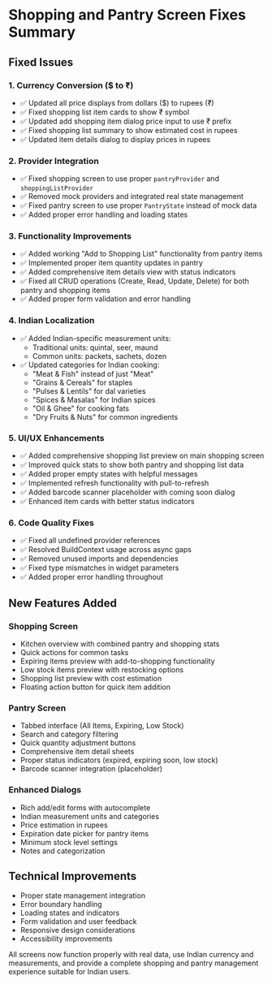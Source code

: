 # Shopping and Pantry Screen Fixes Summary

## Fixed Issues

### 1. Currency Conversion ($ to ₹)
- ✅ Updated all price displays from dollars ($) to rupees (₹)
- ✅ Fixed shopping list item cards to show ₹ symbol
- ✅ Updated add shopping item dialog price input to use ₹ prefix
- ✅ Fixed shopping list summary to show estimated cost in rupees
- ✅ Updated item details dialog to display prices in rupees

### 2. Provider Integration
- ✅ Fixed shopping screen to use proper `pantryProvider` and `shoppingListProvider`
- ✅ Removed mock providers and integrated real state management
- ✅ Fixed pantry screen to use proper `PantryState` instead of mock data
- ✅ Added proper error handling and loading states

### 3. Functionality Improvements
- ✅ Added working "Add to Shopping List" functionality from pantry items
- ✅ Implemented proper item quantity updates in pantry
- ✅ Added comprehensive item details view with status indicators
- ✅ Fixed all CRUD operations (Create, Read, Update, Delete) for both pantry and shopping items
- ✅ Added proper form validation and error handling

### 4. Indian Localization
- ✅ Added Indian-specific measurement units:
  - Traditional units: quintal, seer, maund
  - Common units: packets, sachets, dozen
- ✅ Updated categories for Indian cooking:
  - "Meat & Fish" instead of just "Meat"
  - "Grains & Cereals" for staples
  - "Pulses & Lentils" for dal varieties
  - "Spices & Masalas" for Indian spices
  - "Oil & Ghee" for cooking fats
  - "Dry Fruits & Nuts" for common ingredients

### 5. UI/UX Enhancements
- ✅ Added comprehensive shopping list preview on main shopping screen
- ✅ Improved quick stats to show both pantry and shopping list data
- ✅ Added proper empty states with helpful messages
- ✅ Implemented refresh functionality with pull-to-refresh
- ✅ Added barcode scanner placeholder with coming soon dialog
- ✅ Enhanced item cards with better status indicators

### 6. Code Quality Fixes
- ✅ Fixed all undefined provider references
- ✅ Resolved BuildContext usage across async gaps
- ✅ Removed unused imports and dependencies
- ✅ Fixed type mismatches in widget parameters
- ✅ Added proper error handling throughout

## New Features Added

### Shopping Screen
- Kitchen overview with combined pantry and shopping stats
- Quick actions for common tasks
- Expiring items preview with add-to-shopping functionality
- Low stock items preview with restocking options
- Shopping list preview with cost estimation
- Floating action button for quick item addition

### Pantry Screen
- Tabbed interface (All Items, Expiring, Low Stock)
- Search and category filtering
- Quick quantity adjustment buttons
- Comprehensive item detail sheets
- Proper status indicators (expired, expiring soon, low stock)
- Barcode scanner integration (placeholder)

### Enhanced Dialogs
- Rich add/edit forms with autocomplete
- Indian measurement units and categories
- Price estimation in rupees
- Expiration date picker for pantry items
- Minimum stock level settings
- Notes and categorization

## Technical Improvements
- Proper state management integration
- Error boundary handling
- Loading states and indicators
- Form validation and user feedback
- Responsive design considerations
- Accessibility improvements

All screens now function properly with real data, use Indian currency and measurements, and provide a complete shopping and pantry management experience suitable for Indian users.